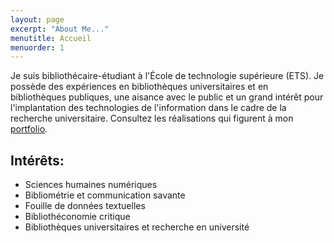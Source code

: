 ```yaml
---
layout: page
excerpt: "About Me..."
menutitle: Accueil
menuorder: 1
---
```


Je suis bibliothécaire-étudiant à l'École de technologie supérieure (ETS). Je possède des expériences en bibliothèques universitaires et en bibliothèques publiques, une aisance avec le public et un grand intérêt pour l'implantation des technologies de l'information dans le cadre de la recherche universitaire. Consultez les réalisations qui figurent à mon [portfolio](https://juste-un-roy.github.io/portfolio/).

## Intérêts:

- Sciences humaines numériques
- Bibliométrie et communication savante
- Fouille de données textuelles
- Bibliothéconomie critique
- Bibliothèques universitaires et recherche en université
